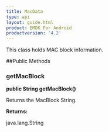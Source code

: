 ```yaml
---
title: MacData
type: api
layout: guide.html
product: EMDK For Android
productversion: '4.2'
---
```



This class holds MAC block information.

##Public Methods

### getMacBlock

**public String getMacBlock()**

Returns the MacBlock String.

**Returns:**

java.lang.String

